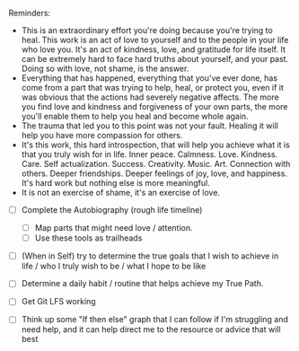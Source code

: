 Reminders:
- This is an extraordinary effort you're doing because you're trying to heal. This work is an act of love to yourself and to the people in your life who love you. It's an act of kindness, love, and gratitude for life itself. It can be extremely hard to face hard truths about yourself, and your past. Doing so with love, not shame, is the answer. 
- Everything that has happened, everything that you've ever done, has come from a part that was trying to help, heal, or protect you, even if it was obvious that the actions had severely negative affects. The more you find love and kindness and forgiveness of your own parts, the more you'll enable them to help you heal and become whole again.
- The trauma that led you to this point was not your fault. Healing it will help you have more compassion for others.
- It's this work, this hard introspection, that will help you achieve what it is that you truly wish for in life. Inner peace. Calmness. Love. Kindness. Care. Self actualization. Success. Creativity. Music. Art. Connection with others. Deeper friendships. Deeper feelings of joy, love, and happiness. It's hard work but nothing else is more meaningful. 
- It is not an exercise of shame, it's an exercise of love. 


- [ ] Complete the Autobiography (rough life timeline)
	- [ ] Map parts that might need love / attention.
	- [ ] Use these tools as trailheads
- [ ] (When in Self) try to determine the true goals that I wish to achieve in life / who I truly wish to be / what I hope to be like
- [ ] Determine a daily habit / routine that helps achieve my True Path.
- [ ] Get Git LFS working
- [ ] Think up some "If then else" graph that I can follow if I'm struggling and need help, and it can help direct me to the resource or advice that will best 



